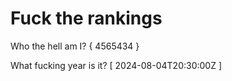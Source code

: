 # Fuck the rankings

Who the hell am I?
{ 4565434 }

What fucking year is it?
[ 2024-08-04T20:30:00Z ]
